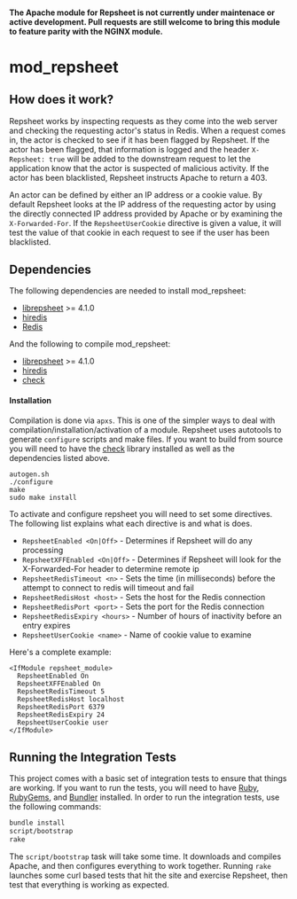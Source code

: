 #### The Apache module for Repsheet is not currently under maintenace or active development. Pull requests are still welcome to bring this module to feature parity with the NGINX module.

# mod_repsheet

## How does it work?

Repsheet works by inspecting requests as they come into the web server
and checking the requesting actor's status in Redis. When a request
comes in, the actor is checked to see if it has been flagged by
Repsheet. If the actor has been flagged, that information is logged
and the header `X-Repsheet: true` will be added to the downstream
request to let the application know that the actor is suspected of
malicious activity. If the actor has been blacklisted, Repsheet
instructs Apache to return a 403.

An actor can be defined by either an IP address or a cookie value. By
default Repsheet looks at the IP address of the requesting actor by
using the directly connected IP address provided by Apache or by
examining the `X-Forwarded-For`. If the `RepsheetUserCookie`
directive is given a value, it will test the value of that cookie in
each request to see if the user has been blacklisted.

## Dependencies

The following dependencies are needed to install mod_repsheet:

* [librepsheet](https://github.com/repsheet/librepsheet) >= 4.1.0
* [hiredis](https://github.com/redis/hiredis)
* [Redis](http://redis.io)

And the following to compile mod_repsheet:

* [librepsheet](https://github.com/repsheet/librepsheet) >= 4.1.0
* [hiredis](https://github.com/redis/hiredis)
* [check](http://check.sourceforge.net/)

#### Installation

Compilation is done via `apxs`. This is one of the simpler ways to
deal with compilation/installation/activation of a module. Repsheet
uses autotools to generate `configure` scripts and make files. If you
want to build from source you will need to have the
[check](http://check.sourceforge.net/) library installed as well as
the dependencies listed above.

```
autogen.sh
./configure
make
sudo make install
```

To activate and configure repsheet you will need to set some
directives. The following list explains what each directive is and
what is does.

* `RepsheetEnabled <On|Off>` - Determines if Repsheet will do any processing
* `RepsheetXFFEnabled <On|Off>` - Determines if Repsheet will look for the X-Forwarded-For header to determine remote ip
* `RepsheetRedisTimeout <n>` - Sets the time (in milliseconds) before the attempt to connect to redis will timeout and fail
* `RepsheetRedisHost <host>` - Sets the host for the Redis connection
* `RepsheetRedisPort <port>` - Sets the port for the Redis connection
* `RepsheetRedisExpiry <hours>` - Number of hours of inactivity before an entry expires
* `RepsheetUserCookie <name>` - Name of cookie value to examine

Here's a complete example:

```
<IfModule repsheet_module>
  RepsheetEnabled On
  RepsheetXFFEnabled On
  RepsheetRedisTimeout 5
  RepsheetRedisHost localhost
  RepsheetRedisPort 6379
  RepsheetRedisExpiry 24
  RepsheetUserCookie user
</IfModule>
```

## Running the Integration Tests

This project comes with a basic set of integration tests to ensure
that things are working. If you want to run the tests, you will need
to have [Ruby](http://www.ruby-lang.org/en/),
[RubyGems](http://rubygems.org/), and [Bundler](http://bundler.io/)
installed. In order to run the integration tests, use the following
commands:

```sh
bundle install
script/bootstrap
rake
```

The `script/bootstrap` task will take some time. It downloads and
compiles Apache, and then configures everything to work
together. Running `rake` launches some curl based tests that hit the
site and exercise Repsheet, then test that everything is working as
expected.
